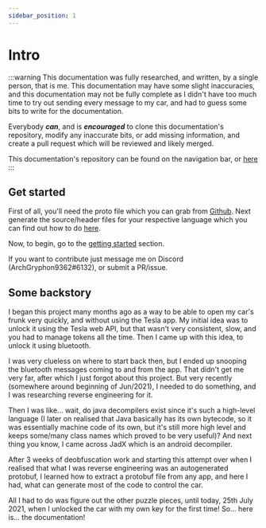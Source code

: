 ```yaml
---
sidebar_position: 1
---
```

# Intro
:::warning
This documentation was fully researched, and written, by a single person, that is me. This documentation may have some slight inaccuracies, and this documentation may not be fully complete as I didn't have too much time to try out sending every message to my car, and had to guess some bits to write for the documentation.

Everybody ***can***, and is ***encouraged*** to clone this documentation's repository, modify any inaccurate bits, or add missing information, and create a pull request which will be reviewed and likely merged.

This documentation's repository can be found on the navigation bar, or [here](https://github.com/ArchGryphon9362/teslabtapi)
:::

## Get started

First of all, you'll need the proto file which you can grab from [Github](https://gist.github.com/ArchGryphon9362/fc55736f5bb5f2b19c12f68abe0ed3f7).
Next generate the source/header files for your respective language which you can find out how to do [here](https://developers.google.com/protocol-buffers/docs/overview#generating).

Now, to begin, go to the [getting started](start) section.

If you want to contribute just message me on Discord (ArchGryphon9362#6132), or submit a PR/issue.

## Some backstory

I began this project many months ago as a way to be able to open my car's frunk very quickly, and without using the Tesla app. My initial idea was to unlock it using the Tesla web API, but that wasn't very consistent, slow, and you had to manage tokens all the time. Then I came up with this idea, to unlock it using bluetooth.

I was very clueless on where to start back then, but I ended up snooping the bluetooth messages coming to and from the app. That didn't get me very far, after which I just forgot about this project. But very recently (somewhere around beginning of Jun/2021), I needed to do something, and I was researching reverse engineering for it.

Then I was like... wait, do java decompilers exist since it's such a high-level language (I later on realised that Java basically has its own bytecode, so it was essentially machine code of its own, but it's still more high level and keeps some/many class names which proved to be very useful)? And next thing you know, I came across JadX which is an android decompiler.

After 3 weeks of deobfuscation work and starting this attempt over when I realised that what I was reverse engineering was an autogenerated protobuf, I learned how to extract a protobuf file from any app, and here I had, what can generate most of the code to control the car.

All I had to do was figure out the other puzzle pieces, until today, 25th July 2021, when I unlocked the car with my own key for the first time! So... here is... the documentation!
